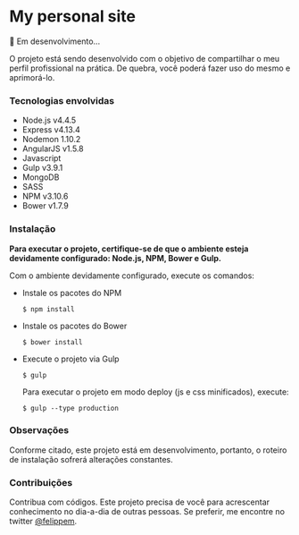 # My personal site
:grimacing: Em desenvolvimento...

O projeto está sendo desenvolvido com o objetivo de compartilhar o meu perfil profissional na prática. De quebra, você poderá fazer uso do mesmo e aprimorá-lo.

### Tecnologias envolvidas

* Node.js v4.4.5
* Express v4.13.4
* Nodemon 1.10.2
* AngularJS v1.5.8
* Javascript
* Gulp v3.9.1
* MongoDB
* SASS
* NPM v3.10.6
* Bower v1.7.9

### Instalação

**Para executar o projeto, certifique-se de que o ambiente esteja devidamente configurado: Node.js, NPM, Bower e Gulp.**

Com o ambiente devidamente configurado, execute os comandos:

* Instale os pacotes do NPM

  `$ npm install`

* Instale os pacotes do Bower

  `$ bower install`

* Execute o projeto via Gulp

  `$ gulp`

  Para executar o projeto em modo deploy (js e css minificados), execute:

  `$ gulp --type production`


### Observações

Conforme citado, este projeto está em desenvolvimento, portanto, o roteiro de instalação sofrerá alterações constantes.

### Contribuições

Contribua com códigos. Este projeto precisa de você para acrescentar conhecimento no dia-a-dia de outras pessoas.
Se preferir, me encontre no twitter <a href="//twitter.com/felippem" target="_blank">@felippem</a>.